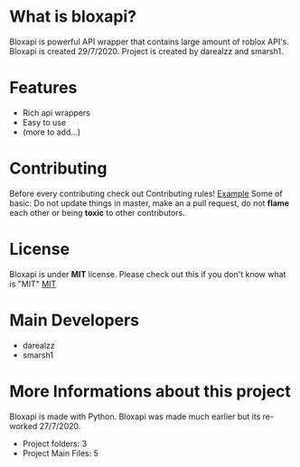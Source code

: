 # What is bloxapi? # 
Bloxapi is powerful API wrapper that contains large amount of roblox API's.
Bloxapi is created 29/7/2020. Project is created by darealzz and smarsh1. 

# Features #
* Rich api wrappers 
* Easy to use
* (more to add...)

# Contributing # 
Before every contributing check out Contributing rules! [Example](https://gist.github.com/PurpleBooth/b24679402957c63ec426)
Some of basic: Do not update things in master, make an a pull request, do not **flame** each other or being **toxic** to other contributors. 

# License # 
Bloxapi is under **MIT** license. Please check out this if you don't know what is "MIT" [MIT](https://en.wikipedia.org/wiki/MIT_License)

        

# Main Developers # 
* darealzz 
* smarsh1 

# More Informations about this project #
Bloxapi is made with Python. Bloxapi was made much earlier but its re-worked 27/7/2020. 
* Project folders: 3 
* Project Main Files: 5   

